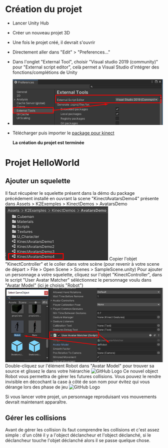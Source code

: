 # Création du projet
* Lancer Unity Hub
* Créer un nouveau projet 3D
* Une fois le projet créé, il devrait s'ouvrir
* Directement aller dans "Edit" > "Preferences..."
* Dans l'onglet "External Tool", choisir "Visual studio 2019 (community)" pour "External script editor", celà permet a Visual Studio d'intégrer des fonctions/complétions de Unity
* ![GitHub Logo](/img/External_tools.png)
* Télécharger puis importer le [package pour kinect](https://assetstore.unity.com/packages/3d/characters/kinect-v2-examples-with-ms-sdk-18708 "Package Kinect")
    
    **La création du projet est terminée**

# Projet HelloWorld
## Ajouter un squelette

Il faut récupérer le squelette présent dans la démo du package précédement installé en ouvrant la scene "KinectAvatarsDemo4" présente dans Assets > K2Exemples > KinectDemos > AvatarsDemo
![GitHub Logo](/img/KinectAvatarsDemo4.png)
Copier l'objet "KinectController" et le coller dans votre scène (pour revenir à votre scene de départ > File > Open Scene > Scenes > SampleScene.unity)
Pour ajouter un personnage a votre squelette, cliquez sur l'objet "KinectController", dans le script "User Avatar Matcher" séléctionnez le personnage voulu dans "Avatar Model" (ici je choisis "Robot")
![GitHub Logo](/img/choisirSkin.png)
Double-cliquez sur l'élément Robot dans "Avatar Model" pour trouver sa source et glissez le dans votre hiérarchie
![GitHub Logo](/img/elementhierarchie.png.png)
Ce nouvel object Robot vous permettra de gérer les futures collisions.
Vous pouvez le rendre invisible en décochant la case à côté de son nom pour évitez qui vous dérange lors des phase de jeu
![GitHub Logo](/img/uncheck.png.png)

Si vous lancer votre projet, un personnage reproduisant vos mouvements devrait maintenant apparaître.

## Gérer les collisions

Avant de gérer les collision ils faut comprendre les collisions et c'est assez simple :
d'un côté il y a l'object déclancheur et l'object déclanché, si le déclancheur touche l'objet déclanché alors il se passe quelque chose.


